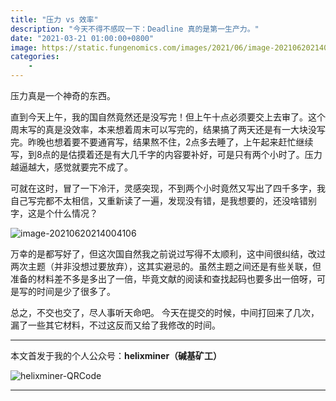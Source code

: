 ```yaml
---
title: "压力 vs 效率"
description: "今天不得不感叹一下：Deadline 真的是第一生产力。"
date: "2021-03-21 01:00:00+0800"
image: https://static.fungenomics.com/images/2021/06/image-20210620214035402.png
categories:
    - 
---
```


压力真是一个神奇的东西。

直到今天上午，我的国自然竟然还是没写完！但上午十点必须要交上去审了。这个周末写的真是没效率，本来想着周末可以写完的，结果搞了两天还是有一大块没写完。昨晚也想着要不要通宵写，结果熬不住，2点多去睡了，上午起来赶忙继续写，到8点的是估摸着还是有大几千字的内容要补好，可是只有两个小时了。压力越逼越大，感觉就要完不成了。

可就在这时，冒了一下冷汗，灵感突现，不到两个小时竟然又写出了四千多字，我自己写完都不太相信，又重新读了一遍，发现没有错，是我想要的，还没啥错别字，这是个什么情况？

![image-20210620214004106](https://static.fungenomics.com/images/2021/06/image-20210620214004106.png)

万幸的是都写好了，但这次国自然我之前说过写得不太顺利，这中间很纠结，改过两次主题（并非没想过要放弃），这其实避忌的。虽然主题之间还是有些关联，但准备的材料差不多是多出了一倍，毕竟文献的阅读和查找起码也要多出一倍呀，可是写的时间是少了很多了。

总之，不交也交了，尽人事听天命吧。
今天在提交的时候，中间打回来了几次，漏了一些其它材料，不过这反而又给了我修改的时间。

***

本文首发于我的个人公众号：**helixminer（碱基矿工）**

![helixminer-QRCode](https://static.fungenomics.com/images/2021/03/helixminer-mid-red-20210327231257267-20210327231320089.png)

***
